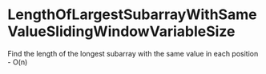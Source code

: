 # LengthOfLargestSubarrayWithSameValueSlidingWindowVariableSize

Find the length of the longest subarray with the same value in each position - O(n)
